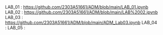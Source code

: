 LAB_01 : https://github.com/2303A51661/ADM/blob/main/LAB_01.ipynb
LAB_02 : https://github.com/2303A51661/ADM/blob/main/LAB%2002.ipynb
LAB_03 : https://github.com/2303A51661/ADM/blob/main/ADM_Lab03.ipynb
LAB_04 :
LAB_05 :
